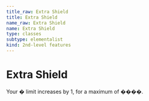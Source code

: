 ```yaml
---
title_raw: Extra Shield
title: Extra Shield
name_raw: Extra Shield
name: Extra Shield
type: classes
subtype: elementalist
kind: 2nd-level features
---
```


# Extra Shield

Your � limit increases by 1, for a maximum of ����.
